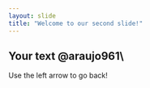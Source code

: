 ```yaml
---
layout: slide
title: "Welcome to our second slide!"
---
```

Your **text** @araujo961\
---
Use the left arrow to go back!
